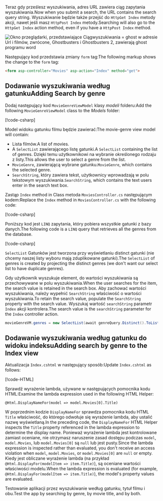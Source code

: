 <!--
[!code-html[](~/tutorials/first-mvc-app/start-mvc/sample/MvcMovie/Views/Shared/_Layout.cshtml?highlight=7,31)]

[!code-csharp[](~/tutorials/first-mvc-app/start-mvc/sample/MvcMovie/Controllers/MoviesController.cs?name=snippet_1stSearch)]

[!code-csharp[](~/tutorials/first-mvc-app/start-mvc/sample/MvcMovie/Controllers/MoviesController.cs?name=snippet_SearchNull)]

![Index view](~/tutorials/first-mvc-app/search/_static/ghost.png)

[!code-csharp[](~/tutorials/first-mvc-app/start-mvc/sample/MvcMovie/Startup.cs?highlight=5&name=snippet_1)]

--> 

<span data-ttu-id="4fdc1-101">Teraz gdy prześlesz wyszukiwania, adres URL zawiera ciąg zapytania wyszukiwania.</span><span class="sxs-lookup"><span data-stu-id="4fdc1-101">Now when you submit a search, the URL contains the search query string.</span></span> <span data-ttu-id="4fdc1-102">Wyszukiwanie będzie także przejść do `HttpGet Index` metody akcji, nawet jeśli masz `HttpPost Index` metody.</span><span class="sxs-lookup"><span data-stu-id="4fdc1-102">Searching will also go to the `HttpGet Index` action method, even if you have a `HttpPost Index` method.</span></span>

![Okno przeglądarki, przedstawiające Ciągwyszukiwania = ghost w adresie Url i filmów, zwrócone, Ghostbusters i Ghostbusters 2, zawierają ghost programu word](~/tutorials/first-mvc-app/search/_static/search_get.png)

<span data-ttu-id="4fdc1-104">Następujący kod przedstawia zmiany `form` tag:</span><span class="sxs-lookup"><span data-stu-id="4fdc1-104">The following markup shows the change to the `form` tag:</span></span>

```html
<form asp-controller="Movies" asp-action="Index" method="get">
   ```

## <a name="adding-search-by-genre"></a><span data-ttu-id="4fdc1-105">Dodawanie wyszukiwania według gatunku</span><span class="sxs-lookup"><span data-stu-id="4fdc1-105">Adding Search by genre</span></span>

<span data-ttu-id="4fdc1-106">Dodaj następujący kod `MovieGenreViewModel` klasy *modeli* folderu:</span><span class="sxs-lookup"><span data-stu-id="4fdc1-106">Add the following `MovieGenreViewModel` class to the *Models* folder:</span></span>

[!code-csharp[](~/tutorials/first-mvc-app/start-mvc/sample/MvcMovie/Models/MovieGenreViewModel.cs)]

<span data-ttu-id="4fdc1-107">Model widoku gatunku filmu będzie zawierać:</span><span class="sxs-lookup"><span data-stu-id="4fdc1-107">The movie-genre view model will contain:</span></span>

* <span data-ttu-id="4fdc1-108">Lista filmów.</span><span class="sxs-lookup"><span data-stu-id="4fdc1-108">A list of movies.</span></span>
* <span data-ttu-id="4fdc1-109">A `SelectList` zawierającego listę gatunki.</span><span class="sxs-lookup"><span data-stu-id="4fdc1-109">A `SelectList` containing the list of genres.</span></span> <span data-ttu-id="4fdc1-110">Dzięki temu użytkownikowi na wybranie określonego rodzaju z listy.</span><span class="sxs-lookup"><span data-stu-id="4fdc1-110">This allows the user to select a genre from the list.</span></span>
* <span data-ttu-id="4fdc1-111">`MovieGenre`, zawierającą wybrane gatunku.</span><span class="sxs-lookup"><span data-stu-id="4fdc1-111">`MovieGenre`, which contains the selected genre.</span></span>
* <span data-ttu-id="4fdc1-112">`SearchString`, który zawiera tekst, użytkownicy wprowadzają w polu tekstowym wyszukiwania.</span><span class="sxs-lookup"><span data-stu-id="4fdc1-112">`SearchString`, which contains the text users enter in the search text box.</span></span>

<span data-ttu-id="4fdc1-113">Zastąp `Index` method in Class metoda `MoviesController.cs` następującym kodem:</span><span class="sxs-lookup"><span data-stu-id="4fdc1-113">Replace the `Index` method in `MoviesController.cs` with the following code:</span></span>

[!code-csharp[](~/tutorials/first-mvc-app/start-mvc/sample/MvcMovie/Controllers/MoviesController.cs?name=snippet_SearchGenre)]

<span data-ttu-id="4fdc1-114">Poniższy kod jest `LINQ` zapytania, który pobiera wszystkie gatunki z bazy danych.</span><span class="sxs-lookup"><span data-stu-id="4fdc1-114">The following code is a `LINQ` query that retrieves all the genres from the database.</span></span>

[!code-csharp[](~/tutorials/first-mvc-app/start-mvc/sample/MvcMovie/Controllers/MoviesController.cs?name=snippet_LINQ)]

<span data-ttu-id="4fdc1-115">`SelectList` Gatunków jest tworzona przy wyświetlaniu distinct gatunki (nie chcemy naszej listy wyboru mają zduplikowane gatunki).</span><span class="sxs-lookup"><span data-stu-id="4fdc1-115">The `SelectList` of genres is created by projecting the distinct genres (we don't want our select list to have duplicate genres).</span></span>

<span data-ttu-id="4fdc1-116">Gdy użytkownik wyszukuje element, do wartości wyszukiwania są przechowywane w polu wyszukiwania.</span><span class="sxs-lookup"><span data-stu-id="4fdc1-116">When the user searches for the item, the search value is retained in the search box.</span></span> <span data-ttu-id="4fdc1-117">Aby zachować wartości wyszukiwania, należy wypełnić `SearchString` właściwość o wartości wyszukiwania.</span><span class="sxs-lookup"><span data-stu-id="4fdc1-117">To retain the search value,  populate the `SearchString` property with the search value.</span></span> <span data-ttu-id="4fdc1-118">Wyszukaj wartość `searchString` parametr `Index` akcji kontrolera.</span><span class="sxs-lookup"><span data-stu-id="4fdc1-118">The search value is the `searchString` parameter for the `Index` controller action.</span></span>

```csharp
movieGenreVM.genres = new SelectList(await genreQuery.Distinct().ToListAsync())
```

## <a name="adding-search-by-genre-to-the-index-view"></a><span data-ttu-id="4fdc1-119">Dodawanie wyszukiwania według gatunku do widoku indeksu</span><span class="sxs-lookup"><span data-stu-id="4fdc1-119">Adding search by genre to the Index view</span></span>

<span data-ttu-id="4fdc1-120">Aktualizacja `Index.cshtml` w następujący sposób:</span><span class="sxs-lookup"><span data-stu-id="4fdc1-120">Update `Index.cshtml` as follows:</span></span>

[!code-HTML[](~/tutorials/first-mvc-app/start-mvc/sample/MvcMovie/Views/Movies/IndexFormGenreNoRating.cshtml?highlight=1,15,16,17,28,31,34,37,43)]

<span data-ttu-id="4fdc1-121">Sprawdź wyrażenie lambda, używane w następujących pomocnika kodu HTML:</span><span class="sxs-lookup"><span data-stu-id="4fdc1-121">Examine the lambda expression used in the following HTML Helper:</span></span>

`@Html.DisplayNameFor(model => model.Movies[0].Title)`
 
<span data-ttu-id="4fdc1-122">W poprzednim kodzie `DisplayNameFor` sprawdza pomocnika kodu HTML `Title` właściwość, do którego odwołuje się wyrażenie lambda, aby ustalić nazwę wyświetlaną.</span><span class="sxs-lookup"><span data-stu-id="4fdc1-122">In the preceding code, the `DisplayNameFor` HTML Helper inspects the `Title` property referenced in the lambda expression to determine the display name.</span></span> <span data-ttu-id="4fdc1-123">Ponieważ wyrażenie lambda jest kontrolowane zamiast oceniane, nie otrzymasz naruszenie zasad dostępu podczas `model`, `model.Movies`, lub `model.Movies[0]` są `null` lub jest pusty.</span><span class="sxs-lookup"><span data-stu-id="4fdc1-123">Since the lambda expression is inspected rather than evaluated, you don't receive an access violation when `model`, `model.Movies`, or `model.Movies[0]` are `null` or empty.</span></span> <span data-ttu-id="4fdc1-124">Kiedy jest obliczane wyrażenie lambda (na przykład `@Html.DisplayFor(modelItem => item.Title)`), są oceniane wartości właściwości modelu.</span><span class="sxs-lookup"><span data-stu-id="4fdc1-124">When the lambda expression is evaluated (for example, `@Html.DisplayFor(modelItem => item.Title)`), the model's property values are evaluated.</span></span>

<span data-ttu-id="4fdc1-125">Testowanie aplikacji przez wyszukiwanie według gatunku, tytuł filmu i obu.</span><span class="sxs-lookup"><span data-stu-id="4fdc1-125">Test the app by searching by genre, by movie title, and by both.</span></span>
